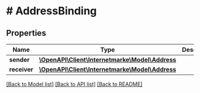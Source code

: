 # # AddressBinding

## Properties

Name | Type | Description | Notes
------------ | ------------- | ------------- | -------------
**sender** | [**\OpenAPI\Client\Internetmarke\Model\Address**](Address.md) |  |
**receiver** | [**\OpenAPI\Client\Internetmarke\Model\Address**](Address.md) |  |

[[Back to Model list]](../../README.md#models) [[Back to API list]](../../README.md#endpoints) [[Back to README]](../../README.md)
